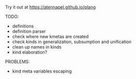 Try it out at https://atennapel.github.io/plang

TODO:
- definitions
- definition parser
- check where new kmetas are created
- check kinds in generalization, subsumption and unification
- clean up names in kinds
- kind elaboration?

PROBLEMS:
- kind meta variables escaping
